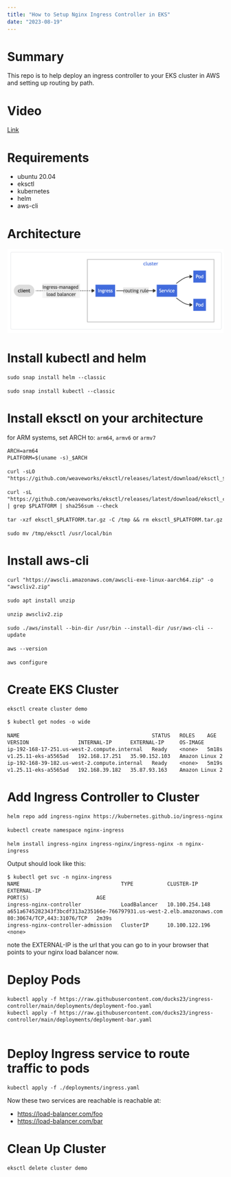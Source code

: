 ```yaml
---
title: "How to Setup Nginx Ingress Controller in EKS"
date: "2023-08-19"
---
```


# Summary

This repo is to help deploy an ingress controller to your EKS cluster in AWS and setting up routing by path.

# Video

[Link](https://www.youtube.com/watch?v=MvvDrvAwDfE&t=3s&ab_channel=JesseLeonard-CloudArchitect)

# Requirements

- ubuntu 20.04
- eksctl
- kubernetes
- helm
- aws-cli

# Architecture

![Ingress Controller Architecture](https://raw.githubusercontent.com/ducks23/markdown-blog/main/images/ingress_controller.png)

# Install kubectl and helm

```
sudo snap install helm --classic

sudo snap install kubectl --classic
```

# Install eksctl on your architecture

for ARM systems, set ARCH to: `arm64`, `armv6` or `armv7`

```
ARCH=arm64
PLATFORM=$(uname -s)_$ARCH

curl -sLO "https://github.com/weaveworks/eksctl/releases/latest/download/eksctl_$PLATFORM.tar.gz"

curl -sL "https://github.com/weaveworks/eksctl/releases/latest/download/eksctl_checksums.txt" | grep $PLATFORM | sha256sum --check

tar -xzf eksctl_$PLATFORM.tar.gz -C /tmp && rm eksctl_$PLATFORM.tar.gz

sudo mv /tmp/eksctl /usr/local/bin

```

# Install aws-cli

```
curl "https://awscli.amazonaws.com/awscli-exe-linux-aarch64.zip" -o "awscliv2.zip"

sudo apt install unzip

unzip awscliv2.zip

sudo ./aws/install --bin-dir /usr/bin --install-dir /usr/aws-cli --update

aws --version

aws configure
```

# Create EKS Cluster

```
eksctl create cluster demo
```

```
$ kubectl get nodes -o wide

NAME                                           STATUS   ROLES    AGE     VERSION                INTERNAL-IP      EXTERNAL-IP     OS-IMAGE
ip-192-168-17-251.us-west-2.compute.internal   Ready    <none>   5m18s   v1.25.11-eks-a5565ad   192.168.17.251   35.90.152.103   Amazon Linux 2
ip-192-168-39-182.us-west-2.compute.internal   Ready    <none>   5m19s   v1.25.11-eks-a5565ad   192.168.39.182   35.87.93.163    Amazon Linux 2
```

# Add Ingress Controller to Cluster

```
helm repo add ingress-nginx https://kubernetes.github.io/ingress-nginx

kubectl create namespace nginx-ingress

helm install ingress-nginx ingress-nginx/ingress-nginx -n nginx-ingress

```

Output should look like this:

```
$ kubectl get svc -n nginx-ingress
NAME                                 TYPE           CLUSTER-IP       EXTERNAL-IP                                                              PORT(S)                      AGE
ingress-nginx-controller             LoadBalancer   10.100.254.148   a651a6745282343f3bcdf313a235166e-766797931.us-west-2.elb.amazonaws.com   80:30674/TCP,443:31076/TCP   2m39s
ingress-nginx-controller-admission   ClusterIP      10.100.122.196   <none>

```

note the EXTERNAL-IP is the url that you can go to in your browser that points to your nginx load balancer now.

# Deploy Pods

```
kubectl apply -f https://raw.githubusercontent.com/ducks23/ingress-controller/main/deployments/deployment-foo.yaml
kubectl apply -f https://raw.githubusercontent.com/ducks23/ingress-controller/main/deployments/deployment-bar.yaml


```

# Deploy Ingress service to route traffic to pods

```
kubectl apply -f ./deployments/ingress.yaml
```

Now these two services are reachable is reachable at:

- https://load-balancer.com/foo
- https://load-balancer.com/bar

# Clean Up Cluster

```
eksctl delete cluster demo
```

